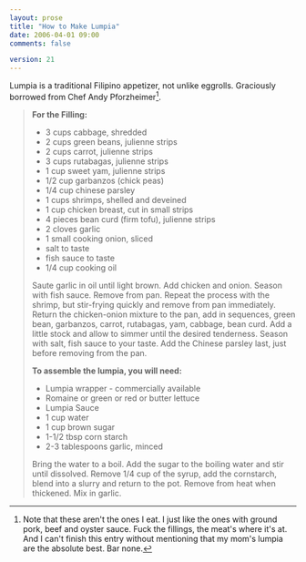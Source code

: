 ```yaml
---
layout: prose
title: "How to Make Lumpia"
date: 2006-04-01 09:00
comments: false

version: 21
---
```


Lumpia is a traditional Filipino appetizer, not unlike eggrolls. Graciously borrowed from Chef Andy Pforzheimer[^1].

> **For the Filling:**
> *   3 cups cabbage, shredded
> *   2 cups green beans, julienne strips
> *   2 cups carrot, julienne strips
> *   3 cups rutabagas, julienne strips
> *   1 cup sweet yam, julienne strips
> *   1/2 cup garbanzos (chick peas)
> *   1/4 cup chinese parsley
> *   1 cups shrimps, shelled and deveined
> *   1 cup chicken breast, cut in small strips
> *   4 pieces bean curd (firm tofu), julienne strips
> *   2 cloves garlic
> *   1 small cooking onion, sliced
> *   salt to taste
> *   fish sauce to taste
> *   1/4 cup cooking oil
>
> Saute garlic in oil until light brown. Add chicken and onion. Season with fish sauce. Remove from pan. Repeat the process with the shrimp, but stir-frying quickly and remove from pan immediately. Return the chicken-onion mixture to the pan, add in sequences, green bean, garbanzos, carrot, rutabagas, yam, cabbage, bean curd. Add a little stock and allow to simmer until the desired tenderness. Season with salt, fish sauce to your taste. Add the Chinese parsley last, just before removing from the pan.
>
> **To assemble the lumpia, you will need:**
> *   Lumpia wrapper - commercially available
> *   Romaine or green or red or butter lettuce
> *   Lumpia Sauce
> *   1 cup water
> *   1 cup brown sugar
> *   1-1/2 tbsp corn starch
> *   2-3 tablespoons garlic, minced
>
> Bring the water to a boil. Add the sugar to the boiling water and stir until dissolved. Remove 1/4 cup of the syrup, add the cornstarch, blend into a slurry and return to the pot. Remove from heat when thickened. Mix in garlic.

[^1]: Note that these aren't the ones I eat. I just like the ones with ground pork, beef and oyster sauce. Fuck the fillings, the meat's where it's at. And I can't finish this entry without mentioning that my mom's lumpia are the absolute best. Bar none.
